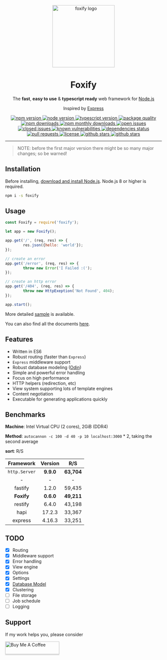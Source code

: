 <div align="center">
	<a href="https://github.com/foxifyjs/foxify">
		<img src="http://res.cloudinary.com/dmny54mk6/image/upload/v1518111172/3ZIcg4.jpg" alt="foxify logo" style="width: 200px;">
	</a>
	<h1>Foxify</h1>
	<p>The <b>fast</b>, <b>easy to use</b> &amp; <b>typescript ready</b> web framework for <a href="https://nodejs.org" target="_blank">Node.js</a></p>
	<p>Inspired by <a href="https://expressjs.com" target="__blank">Express</a></p>
	<a href="https://www.npmjs.com/package/foxify" target="_blank">
		<img src="https://img.shields.io/npm/v/foxify.svg" alt="npm version">
	</a>
	<a href="https://nodejs.org" target="_blank">
		<img src="https://img.shields.io/node/v/foxify.svg" alt="node version">
	</a>
	<a href="https://www.typescriptlang.org" target="_blank">
		<img src="https://img.shields.io/npm/types/foxify.svg" alt="typescript version">
	</a>
	<a href="http://packagequality.com/#?package=foxify" target="_blank">
		<img src="http://npm.packagequality.com/shield/foxify.svg" alt="package quality">
	</a>
	<a href="https://www.npmjs.com/package/foxify" target="_blank">
		<img src="https://img.shields.io/npm/dt/foxify.svg" alt="npm downloads">
	</a>
	<a href="https://www.npmjs.com/package/foxify" target="_blank">
		<img src="https://img.shields.io/npm/dm/foxify.svg" alt="npm monthly downloads">
	</a>
	<a href="https://github.com/foxifyjs/foxify/issues?q=is%3Aopen+is%3Aissue" target="_blank">
		<img src="https://img.shields.io/github/issues-raw/foxifyjs/foxify.svg" alt="open issues">
	</a>
	<a href="https://github.com/foxifyjs/foxify/issues?q=is%3Aissue+is%3Aclosed" target="_blank">
		<img src="https://img.shields.io/github/issues-closed-raw/foxifyjs/foxify.svg" alt="closed issues">
	</a>
	<a href="https://snyk.io/test/github/foxifyjs/foxify?targetFile=package.json" target="_blank">
		<img src="https://snyk.io/test/github/foxifyjs/foxify/badge.svg?targetFile=package.json" alt="known vulnerabilities" data-canonical-src="https://snyk.io/test/github/foxifyjs/foxify?targetFile=package.json" style="max-width:100%;">
	</a>
	<a href="https://david-dm.org/foxifyjs/foxify" target="_blank">
		<img src="https://david-dm.org/foxifyjs/foxify.svg" alt="dependencies status">
	</a>
	<a href="https://github.com/foxifyjs/foxify/pulls" target="_blank">
		<img src="https://img.shields.io/badge/PRs-Welcome-brightgreen.svg" alt="pull requests">
	</a>
	<a href="https://github.com/foxifyjs/foxify/blob/master/LICENSE" target="_blank">
		<img src="https://img.shields.io/github/license/foxifyjs/foxify.svg" alt="license">
	</a>
	<a href="https://github.com/foxifyjs/foxify" target="_blank">
		<img src="https://img.shields.io/github/stars/foxifyjs/foxify.svg?style=social&label=Stars" alt="github stars">
	</a>
	<a href="https://github.com/foxifyjs/foxify" target="_blank">
		<img src="https://img.shields.io/github/forks/foxifyjs/foxify.svg?style=social&label=Fork" alt="github stars">
	</a>
	<br>
</div>

- - -

> NOTE: before the first major version there might be so many major changes; so be warned!


## Installation

Before installing, [download and install Node.js](https://nodejs.org/en/download).
Node.js 8 or higher is required.

```bash
npm i -s foxify
```


## Usage

```javascript
const Foxify = require('foxify');

let app = new Foxify();

app.get('/', (req, res) => {
		res.json({hello: 'world'});
});

// create an error
app.get('/error', (req, res) => {
		throw new Error('I Failed :(');
});

// create an http error
app.get('/404', (req, res) => {
		throw new HttpExeption('Not Found', 404);
});

app.start();
```

More detailed [sample](https://github.com/foxifyjs/foxify/tree/master/demo) is available.

You can also find all the documents [here](https://foxify.js.org/api.html).


## Features

- Written in ES6
- Robust routing (faster than `Express`)
- `Express` middleware support
- Robust database modeling ([Odin](https://github.com/foxifyjs/odin))
- Simple and powerful error handling
- Focus on high performance
- HTTP helpers (redirection, etc)
- View system supporting lots of template engines
- Content negotiation
- Executable for generating applications quickly


## Benchmarks

**Machine**: Intel Virtual CPU (2 cores), 2GiB (DDR4)

**Method**: `autocannon -c 100 -d 40 -p 10 localhost:3000` * 2, taking the second average

**sort**: R/S

| Framework | Version | R/S |
|:---------:|:-------:|:---:|
| `http.Server` | **9.9.0** | **63,704** |
| - | - | - |
| fastify | 1.2.0 | 59,435 |
| **Foxify** | **0.6.0** | **49,211** |
| restify | 6.4.0 | 43,198 |
| hapi | 17.2.3 | 33,367 |
| express | 4.16.3 | 33,251 |


## TODO

- [x] Routing
- [x] Middleware support
- [x] Error handling
- [x] View engine
- [x] Options
- [x] Settings
- [x] [Database Model](https://github.com/foxifyjs/odin)
- [x] Clustering
- [ ] File storage
- [ ] Job schedule
- [ ] Logging

## Support

If my work helps you, please consider

<a href="https://www.buymeacoffee.com/ardalanamini" target="_blank">
	<img src="https://www.buymeacoffee.com/assets/img/custom_images/orange_img.png" alt="Buy Me A Coffee" style="height: 41px !important;width: 174px !important;box-shadow: 0px 3px 2px 0px rgba(190, 190, 190, 0.5) !important;-webkit-box-shadow: 0px 3px 2px 0px rgba(190, 190, 190, 0.5) !important;">
</a>
